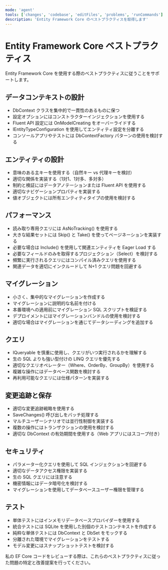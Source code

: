 ```yaml
---
mode: 'agent'
tools: ['changes', 'codebase', 'editFiles', 'problems', 'runCommands']
description: 'Entity Framework Core のベストプラクティスを取得します'
---
```


# Entity Framework Core ベストプラクティス

Entity Framework Core を使用する際のベストプラクティスに従うことをサポートします。

## データコンテキストの設計

- DbContext クラスを集中的で一貫性のあるものに保つ
- 設定オプションにはコンストラクターインジェクションを使用する
- Fluent API 設定には OnModelCreating をオーバーライドする
- IEntityTypeConfiguration を使用してエンティティ設定を分離する
- コンソールアプリやテストには DbContextFactory パターンの使用を検討する

## エンティティの設計

- 意味のある主キーを使用する（自然キー vs 代理キーを検討）
- 適切な関係を実装する（1対1、1対多、多対多）
- 制約と検証にはデータアノテーションまたは Fluent API を使用する
- 適切なナビゲーションプロパティを実装する
- 値オブジェクトには所有エンティティタイプの使用を検討する

## パフォーマンス

- 読み取り専用クエリには AsNoTracking() を使用する
- 大きな結果セットには Skip() と Take() を使ってページネーションを実装する
- 必要な場合は Include() を使用して関連エンティティを Eager Load する
- 必要なフィールドのみを取得するプロジェクション（Select）を検討する
- 頻繁に実行されるクエリにはコンパイル済みクエリを使用する
- 関連データを適切にインクルードして N+1 クエリ問題を回避する

## マイグレーション

- 小さく、集中的なマイグレーションを作成する
- マイグレーションに説明的な名前を付ける
- 本番環境への適用前にマイグレーション SQL スクリプトを検証する
- デプロイメントにはマイグレーションバンドルの使用を検討する
- 適切な場合はマイグレーションを通じてデータシーディングを追加する

## クエリ

- IQueryable を慎重に使用し、クエリがいつ実行されるかを理解する
- 生の SQL よりも強い型付けの LINQ クエリを優先する
- 適切なクエリオペレーター（Where、OrderBy、GroupBy）を使用する
- 複雑な操作にはデータベース関数を検討する
- 再利用可能なクエリには仕様パターンを実装する

## 変更追跡と保存

- 適切な変更追跡戦略を使用する
- SaveChanges() 呼び出しをバッチ処理する
- マルチユーザーシナリオでは並行性制御を実装する
- 複数の操作にはトランザクションの使用を検討する
- 適切な DbContext の有効期間を使用する（Web アプリにはスコープ付き）

## セキュリティ

- パラメーター化クエリを使用して SQL インジェクションを回避する
- 適切なデータアクセス権限を実装する
- 生の SQL クエリには注意する
- 機密情報にはデータ暗号化を検討する
- マイグレーションを使用してデータベースユーザー権限を管理する

## テスト

- 単体テストにはインメモリデータベースプロバイダーを使用する
- 統合テストには SQLite を使用した別個のテストコンテキストを作成する
- 純粋な単体テストには DbContext と DbSet をモックする
- 分離された環境でマイグレーションをテストする
- モデル変更にはスナップショットテストを検討する

私の EF Core コードをレビューする際は、これらのベストプラクティスに従った問題の特定と改善提案を行ってください。